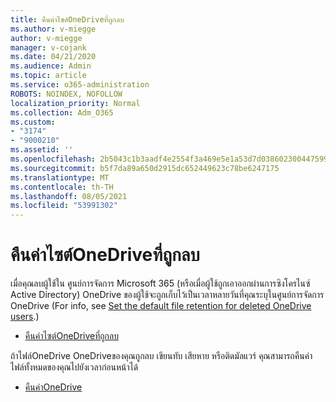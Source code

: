 ```yaml
---
title: คืนค่าไซต์OneDriveที่ถูกลบ
ms.author: v-miegge
author: v-miegge
manager: v-cojank
ms.date: 04/21/2020
ms.audience: Admin
ms.topic: article
ms.service: o365-administration
ROBOTS: NOINDEX, NOFOLLOW
localization_priority: Normal
ms.collection: Adm_O365
ms.custom:
- "3174"
- "9000210"
ms.assetid: ''
ms.openlocfilehash: 2b5043c1b3aadf4e2554f3a469e5e1a53d7d038602300447599ff1c13cf31271
ms.sourcegitcommit: b5f7da89a650d2915dc652449623c78be6247175
ms.translationtype: MT
ms.contentlocale: th-TH
ms.lasthandoff: 08/05/2021
ms.locfileid: "53991302"
---
```

# <a name="restore-a-deleted-onedrive-site"></a>คืนค่าไซต์OneDriveที่ถูกลบ

เมื่อคุณลบผู้ใช้ใน ศูนย์การจัดการ Microsoft 365 (หรือเมื่อผู้ใช้ถูกเอาออกผ่านการซิงโครไนซ์ Active Directory) OneDrive ของผู้ใช้จะถูกเก็บไว้เป็นเวลาหลายวันที่คุณระบุในศูนย์การจัดการ OneDrive (For info, see [Set the default file retention for deleted OneDrive users](https://docs.microsoft.com/onedrive/set-retention).)

* [คืนค่าไซต์OneDriveที่ถูกลบ](https://docs.microsoft.com/onedrive/restore-deleted-onedrive)

ถ้าไฟล์OneDrive OneDriveของคุณถูกลบ เขียนทับ เสียหาย หรือติดมัลแวร์ คุณสามารถคืนค่าไฟล์ทั้งหมดของคุณไปยังเวลาก่อนหน้าได้

* [คืนค่าOneDrive](https://support.office.com/article/Restore-your-OneDrive-fa231298-759d-41cf-bcd0-25ac53eb8a15)